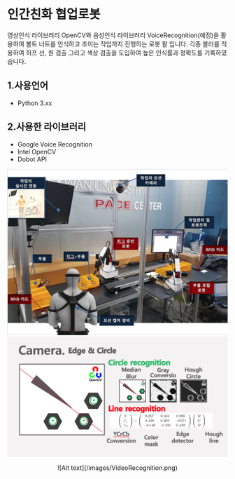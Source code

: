 # 인간친화 협업로봇
영상인식 라이브러리 OpenCV와 음성인식 라이브러리 VoiceRecognition(예정)을 활용하여 볼트 너트를 인식하고 조이는 작업까지 진행하는 로봇 팔 입니다. 각종 블러를 적용하여 허프 선, 원 검출 그리고 색상 검출을 도입하여 높은 인식률과 정확도를 기록하였습니다.

## 1.사용언어
- Python 3.xx

## 2.사용한 라이브러리
- Google Voice Recognition
- Intel OpenCV
- Dobot API

![Alt text](/images/CooperativeRobot.png)
<br>
![Alt text](/images/Recognition.png)
<br>

<div style="text-align : center">
![Alt text](/images/VideoRecognition.png)
</div>
